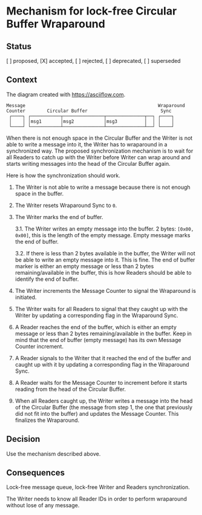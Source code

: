 <!-- Copyright 2024 Leonid Shlyapnikov. -->
<!-- SPDX-License-Identifier: Apache-2.0 -->

# Mechanism for lock-free Circular Buffer Wraparound

## Status

[ ] proposed, [X] accepted, [ ] rejected, [ ] deprecated, [ ] superseded

## Context

The diagram created with <https://asciiflow.com>.

```text
Message                                                 Wraparound
Counter        Circular Buffer                           Sync
 ┌────┐ ┌───────────┬───────────────┬──────────────┬──┐ ┌────┐
 │    │ │msg1       │msg2           │msg3          │  │ │    │
 └────┘ └───────────┴───────────────┴──────────────┴──┘ └────┘
```

When there is not enough space in the Circular Buffer and the Writer is not able to write a message into it, the Writer has to wraparound in a synchronized way. The proposed synchronization mechanism is to wait for all Readers to catch up with the Writer before Writer can wrap around and starts writing messages into the head of the Circular Buffer again.

Here is how the synchronization should work.

1. The Writer is not able to write a message because there is not enough space in the buffer.

2. The Writer resets Wraparound Sync to `0`.

3. The Writer marks the end of buffer.

   3.1. The Writer writes an empty message into the buffer. 2 bytes: `[0x00, 0x00]`, this is the length of the empty message. Empty message marks the end of buffer.

   3.2. If there is less than 2 bytes available in the buffer, the Writer will not be able to write an empty message into it. This is fine. The end of buffer marker is either an empty message or less than 2 bytes remaining/available in the buffer, this is how Readers should be able to identify the end of buffer.

4. The Writer increments the Message Counter to signal the Wraparound is initiated.

5. The Writer waits for all Readers to signal that they caught up with the Writer by updating a corresponding flag in the Wraparound Sync.

6. A Reader reaches the end of the buffer, which is either an empty message or less than 2 bytes remaining/available in the buffer. Keep in mind that the end of buffer (empty message) has its own Message Counter increment.

7. A Reader signals to the Writer that it reached the end of the buffer and caught up with it by updating a corresponding flag in the Wraparound Sync.

8. A Reader waits for the Message Counter to increment before it starts reading from the head of the Circular Buffer.

9. When all Readers caught up, the Writer writes a message into the head of the Circular Buffer (the message from step 1, the one that previously did not fit into the buffer) and updates the Message Counter. This finalizes the Wraparound.

## Decision

Use the mechanism described above.

## Consequences

Lock-free message queue, lock-free Writer and Readers synchronization.

The Writer needs to know all Reader IDs in order to perform wraparound without lose of any message.
